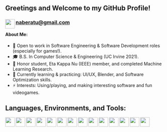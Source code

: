
## Greetings and Welcome to my GitHub Profile!
### [<image align="left" src="https://user-images.githubusercontent.com/39421939/134761826-ed479dee-83cb-4de2-bdf4-59e216947b99.png" width="30">][linkedin] naberatu@gmail.com
#### About Me:
- 🏢 Open to work in Software Engineering & Software Development roles (especially for games!).
- 🎓 B.S. In Computer Science & Engineering (UC Irvine 2021).
- 📜 Honor student, Eta Kappa Nu (IEEE) member, and completed Machine Learning Research.
- 🌱 Currently learning & practicing: UI/UX, Blender, and Software Optimization skills.
- ⚡ Interests: Using/playing, and making interesting software and fun videogames.

## Languages, Environments, and Tools: 
<!-- Engine -->
<image align="left" src="https://user-images.githubusercontent.com/39421939/134763873-cfba1fcc-f04f-4bd6-969c-3784fefcea9a.png" height="30">
  
<!-- Languages -->
<image align="left" src="https://user-images.githubusercontent.com/39421939/134762041-1e7f0e56-4258-4517-918a-4e97368ebc4b.png" height="30">
<image align="left" src="https://user-images.githubusercontent.com/39421939/134762044-abb29901-8e6b-4661-8db0-f47786c5a9e3.png" height="30">
<image align="left" src="https://user-images.githubusercontent.com/39421939/134762084-dfd5d2b4-05b9-4be7-8eff-3b689fefbc93.png" height="30">
<image align="left" src="https://user-images.githubusercontent.com/39421939/134762098-cbb16d45-9cc6-4405-9425-ffb4623dd166.png" height="30">

<!-- Libraries -->
<image align="left" src="https://user-images.githubusercontent.com/39421939/134763562-51ffeccf-ce03-43e8-b22a-4da69ca6b1d4.png" height="30">
<image align="left" src="https://user-images.githubusercontent.com/39421939/134763649-37752fea-55bd-4b01-9782-3d0cbd63e6cc.png" height="30">

<!-- Integrated Development Environments -->
<image align="left" src="https://user-images.githubusercontent.com/39421939/134762858-ed09ffe7-9105-4f36-94ba-a91b2013e48c.png" height="30">
<image align="left" src="https://user-images.githubusercontent.com/39421939/134762860-27ad19f7-af3d-4e58-b5cf-a0fd285236ee.png" height="30">
<image align="left" src="https://user-images.githubusercontent.com/39421939/134762859-f196532e-d0e6-459e-82ba-65879ec799d1.png" height="30">
<image align="left" src="https://user-images.githubusercontent.com/39421939/134762861-d043f17e-42c2-4bf4-8d09-60084f44517b.png" height="30">
<image align="left" src="https://user-images.githubusercontent.com/39421939/134762862-044550fe-9783-4826-adb8-88f23ad13b84.png" height="30">
<image align="left" src="https://user-images.githubusercontent.com/39421939/134762863-0db03505-0a2b-48c3-861a-1f6897599e25.png" height="30">

<!-- Additional Tools -->
<image align="left" src="https://user-images.githubusercontent.com/39421939/134762864-17b855d0-b3b5-4a80-ad30-6e84842fad3f.png" height="30">
<br>

<!-- Formatting Templates: -->
<!-- <image align="left" src="" height="30">               -->
<!-- [<image align="left" src="" height="30">][linkname]   -->

<!-- Name variables for embedded links -->
[email]:      naberatu@gmail.com
[linkedin]:   https://www.linkedin.com/in/nader-atout/
